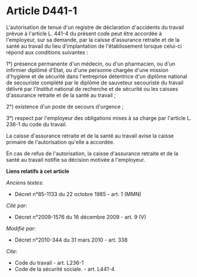 # Article D441-1

L'autorisation de tenue d'un registre de déclaration d'accidents du travail prévue à l'article L. 441-4 du présent code peut
être accordée à l'employeur, sur sa demande, par la caisse d'assurance retraite et de la santé au travail du lieu
d'implantation de l'établissement lorsque celui-ci répond aux conditions suivantes : 

1°) présence permanente d'un médecin, ou d'un pharmacien, ou d'un infirmier diplômé d'Etat, ou d'une personne chargée d'une
mission d'hygiène et de sécurité dans l'entreprise détentrice d'un diplôme national de secouriste complété par le diplôme de
sauveteur secouriste du travail délivré par l'Institut national de recherche et de sécurité ou les caisses d'assurance
retraite et de la santé au travail ; 

2°) existence d'un poste de secours d'urgence ; 

3°) respect par l'employeur des obligations mises à sa charge par l'article L. 236-1 du code du travail. 

La caisse d'assurance retraite et de la santé au travail avise la caisse primaire de l'autorisation qu'elle a accordée. 

En cas de refus de l'autorisation, la caisse d'assurance retraite et de la santé au travail notifie sa décision motivée à
l'employeur.

**Liens relatifs à cet article**

_Anciens textes_:

  - Décret n°85-1133 du 22 octobre 1985 - art. 1 (MMN)

_Cité par_:

  - Décret n°2009-1576 du 16 décembre 2009 - art. 9 (V)

_Modifié par_:

  - Décret n°2010-344 du 31 mars 2010 - art. 338

_Cite_:

  - Code du travail - art. L236-1
  - Code de la sécurité sociale. - art. L441-4

